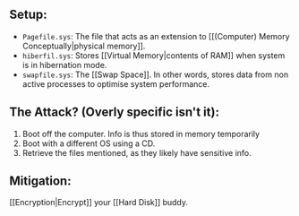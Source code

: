 ## Setup:
- `Pagefile.sys`: The file that acts as an extension to [[(Computer) Memory Conceptually|physical memory]]. 
- `hiberfil.sys`: Stores [[Virtual Memory|contents of RAM]] when system is in hibernation mode.
- `swapfile.sys`: The [[Swap Space]]. In other words, stores data from non active processes to optimise system performance. 

## The Attack? (Overly specific isn't it):
1. Boot off the computer. Info is thus stored in memory temporarily
2. Boot with a different OS using a CD.
3. Retrieve the files mentioned, as they likely have sensitive info.

## Mitigation:
[[Encryption|Encrypt]] your [[Hard Disk]] buddy. 
